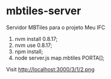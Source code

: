 mbtiles-server
==============

Servidor MBTiles para o projeto Meu IFC

1. nvm install 0.8.17;
2. nvm use 0.8.17;
3. npm install;
5. node server.js map.mbtiles PORTA[];

Visit [http://localhost:3000/3/1/2.png](http://localhost:PORTA[]/3/1/2.png)
